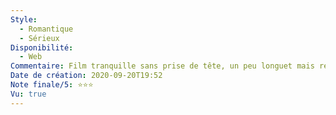 ```yaml
---
Style:
  - Romantique
  - Sérieux
Disponibilité:
  - Web
Commentaire: Film tranquille sans prise de tête, un peu longuet mais reposant. Bien ficelé, pas de longueurs trop marquées.
Date de création: 2020-09-20T19:52
Note finale/5: ⭐⭐⭐
Vu: true
---
```

